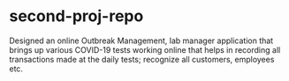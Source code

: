 # second-proj-repo

Designed an online Outbreak Management, lab manager application that brings up various COVID-19 tests working 
online that helps in recording all transactions made at the daily tests; recognize all customers, employees 
etc. 
